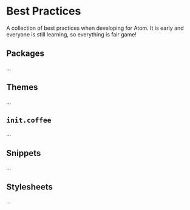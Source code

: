 # Best Practices

A collection of best practices when developing for Atom. It is early and
everyone is still learning, so everything is fair game!

## Packages

...

## Themes

...

## `init.coffee`

...

## Snippets

...

## Stylesheets

...
